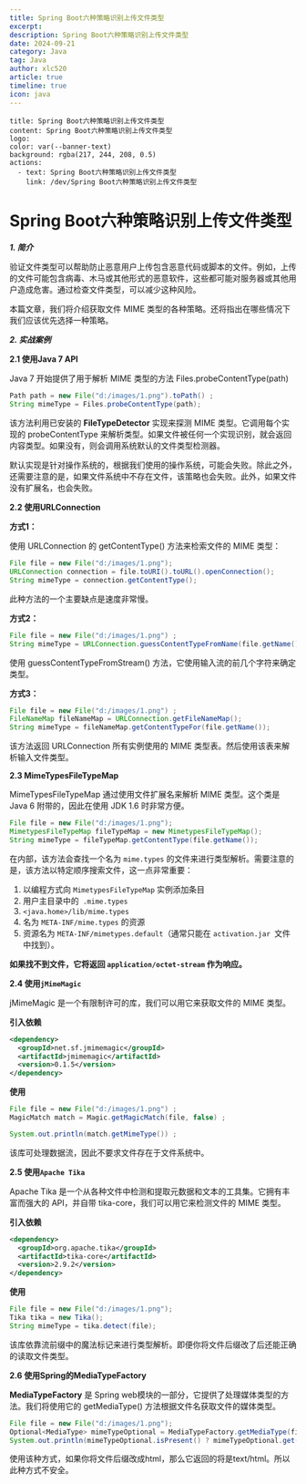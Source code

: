 ```yaml
---
title: Spring Boot六种策略识别上传文件类型
excerpt:
description: Spring Boot六种策略识别上传文件类型
date: 2024-09-21
category: Java
tag: Java
author: xlc520
article: true
timeline: true
icon: java
---
```


```component VPBanner
title: Spring Boot六种策略识别上传文件类型
content: Spring Boot六种策略识别上传文件类型
logo: 
color: var(--banner-text)
background: rgba(217, 244, 208, 0.5)
actions:
  - text: Spring Boot六种策略识别上传文件类型
    link: /dev/Spring Boot六种策略识别上传文件类型
```

# Spring Boot六种策略识别上传文件类型

***1. 简介***

验证文件类型可以帮助防止恶意用户上传包含恶意代码或脚本的文件。例如，上传的文件可能包含病毒、木马或其他形式的恶意软件，这些都可能对服务器或其他用户造成危害。通过检查文件类型，可以减少这种风险。

本篇文章，我们将介绍获取文件 MIME 类型的各种策略。还将指出在哪些情况下我们应该优先选择一种策略。

***2. 实战案例***

**2.1 使用Java 7 API**

Java 7 开始提供了用于解析 MIME 类型的方法 Files.probeContentType(path)

```java
Path path = new File("d:/images/1.png").toPath() ;
String mimeType = Files.probeContentType(path);
```

该方法利用已安装的 **FileTypeDetector** 实现来探测 MIME 类型。它调用每个实现的 probeContentType 来解析类型。如果文件被任何一个实现识别，就会返回内容类型。如果没有，则会调用系统默认的文件类型检测器。

默认实现是针对操作系统的，根据我们使用的操作系统，可能会失败。除此之外，还需要注意的是，如果文件系统中不存在文件，该策略也会失败。此外，如果文件没有扩展名，也会失败。

**2.2 使用URLConnection**

**方式1：**

使用 URLConnection 的 getContentType() 方法来检索文件的 MIME 类型：

```java
File file = new File("d:/images/1.png");
URLConnection connection = file.toURI().toURL().openConnection();
String mimeType = connection.getContentType();
```

此种方法的一个主要缺点是速度非常慢。

**方式2：**

```java
File file = new File("d:/images/1.png") ;
String mimeType = URLConnection.guessContentTypeFromName(file.getName()) ;
```

使用 guessContentTypeFromStream() 方法，它使用输入流的前几个字符来确定类型。

**方式3：**

```java
File file = new File("d:/images/1.png") ;
FileNameMap fileNameMap = URLConnection.getFileNameMap();
String mimeType = fileNameMap.getContentTypeFor(file.getName());
```

该方法返回 URLConnection 所有实例使用的 MIME 类型表。然后使用该表来解析输入文件类型。

**2.3 MimeTypesFileTypeMap**

MimeTypesFileTypeMap 通过使用文件扩展名来解析 MIME 类型。这个类是 Java 6 附带的，因此在使用 JDK 1.6 时非常方便。

```java
File file = new File("d:/images/1.png");
MimetypesFileTypeMap fileTypeMap = new MimetypesFileTypeMap();
String mimeType = fileTypeMap.getContentType(file.getName());
```

在内部，该方法会查找一个名为 `mime.types` 的文件来进行类型解析。需要注意的是，该方法以特定顺序搜索文件，这一点非常重要：

1. 以编程方式向 `MimetypesFileTypeMap` 实例添加条目
2. 用户主目录中的` .mime.types`
3. `<java.home>/lib/mime.types`
4. 名为 `META-INF/mime.types` 的资源
5. 资源名为 `META-INF/mimetypes.default`（通常只能在 `activation.jar `文件中找到）。

**如果找不到文件，它将返回 `application/octet-stream` 作为响应。**

**2.4 使用`jMimeMagic`**

jMimeMagic 是一个有限制许可的库，我们可以用它来获取文件的 MIME 类型。

**引入依赖**

```xml
<dependency>
  <groupId>net.sf.jmimemagic</groupId>
  <artifactId>jmimemagic</artifactId>
  <version>0.1.5</version>
</dependency>
```

**使用**

```java
File file = new File("d:/images/1.png") ;
MagicMatch match = Magic.getMagicMatch(file, false) ;

System.out.println(match.getMimeType()) ;
```

该库可处理数据流，因此不要求文件存在于文件系统中。

**2.5 使用`Apache Tika`**

Apache Tika 是一个从各种文件中检测和提取元数据和文本的工具集。它拥有丰富而强大的 API，并自带 tika-core，我们可以用它来检测文件的 MIME 类型。

**引入依赖**

```xml
<dependency>
  <groupId>org.apache.tika</groupId>
  <artifactId>tika-core</artifactId>
  <version>2.9.2</version>
</dependency>
```

**使用**

```java
File file = new File("d:/images/1.png");
Tika tika = new Tika();
String mimeType = tika.detect(file);
```

该库依靠流前缀中的魔法标记来进行类型解析。即便你将文件后缀改了后还能正确的读取文件类型。

**2.6 使用Spring的MediaTypeFactory**

**MediaTypeFactory** 是 Spring web模块的一部分，它提供了处理媒体类型的方法。我们将使用它的 getMediaType() 方法根据文件名获取文件的媒体类型。

```java
File file = new File("d:/images/1.png");
Optional<MediaType> mimeTypeOptional = MediaTypeFactory.getMediaType(file.getName());
System.out.println(mimeTypeOptional.isPresent() ? mimeTypeOptional.get() : "未知");
```

使用该种方式，如果你将文件后缀改成html，那么它返回的将是text/html。所以此种方式不安全。




<Share colorful service="email,qq,qzone,qrcode,weibo,telegram,twitter" />
